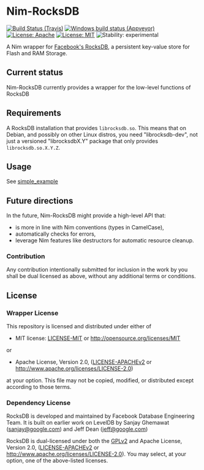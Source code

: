 # Nim-RocksDB

[![Build Status (Travis)](https://img.shields.io/travis/status-im/nim-rocksdb/master.svg?label=Linux%20/%20macOS "Linux/macOS build status (Travis)")](https://travis-ci.org/status-im/nim-rocksdb)
[![Windows build status (Appveyor)](https://img.shields.io/appveyor/ci/nimbus/nim-rocksdb/master.svg?label=Windows "Windows build status (Appveyor)")](https://ci.appveyor.com/project/nimbus/nim-rocksdb)
[![License: Apache](https://img.shields.io/badge/License-Apache%202.0-blue.svg)](https://opensource.org/licenses/Apache-2.0)
[![License: MIT](https://img.shields.io/badge/License-MIT-blue.svg)](https://opensource.org/licenses/MIT)
![Stability: experimental](https://img.shields.io/badge/stability-experimental-orange.svg)

A Nim wrapper for [Facebook's RocksDB](https://github.com/facebook/rocksdb), a persistent key-value store for Flash and RAM Storage.

## Current status

Nim-RocksDB currently provides a wrapper for the low-level functions of RocksDB

## Requirements

A RocksDB installation that provides `librocksdb.so`. This means that on Debian, and possibly on other Linux distros, you need "librocksdb-dev", not just a versioned "librocksdbX.Y" package that only provides `librocksdb.so.X.Y.Z`.

## Usage

See [simple_example](examples/simple_example.nim)

## Future directions

In the future, Nim-RocksDB might provide a high-level API that:

- is more in line with Nim conventions (types in CamelCase),
- automatically checks for errors,
- leverage Nim features like destructors for automatic resource cleanup.

### Contribution

Any contribution intentionally submitted for inclusion in the work by you shall be dual licensed as above, without any
additional terms or conditions.

## License

### Wrapper License

This repository is licensed and distributed under either of

* MIT license: [LICENSE-MIT](LICENSE-MIT) or http://opensource.org/licenses/MIT

or

* Apache License, Version 2.0, ([LICENSE-APACHEv2](LICENSE-APACHEv2) or http://www.apache.org/licenses/LICENSE-2.0)

at your option. This file may not be copied, modified, or distributed except according to those terms.

### Dependency License

RocksDB is developed and maintained by Facebook Database Engineering Team.
It is built on earlier work on LevelDB by Sanjay Ghemawat (sanjay@google.com)
and Jeff Dean (jeff@google.com)

RocksDB is dual-licensed under both the [GPLv2](https://github.com/facebook/rocksdb/blob/master/COPYING) and Apache License, Version 2.0, ([LICENSE-APACHEv2](LICENSE-APACHEv2) or http://www.apache.org/licenses/LICENSE-2.0).  You may select, at your option, one of the above-listed licenses.

